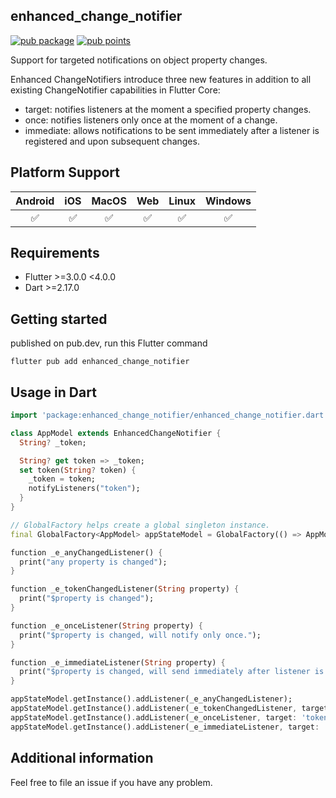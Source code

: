 
## enhanced_change_notifier
[![pub package](https://img.shields.io/pub/v/enhanced_change_notifier.svg)](https://pub.dev/packages/enhanced_change_notifier)
[![pub points](https://img.shields.io/pub/points/enhanced_change_notifier?color=2E8B57&label=pub%20points)](https://pub.dev/packages/enhanced_change_notifier/score)

Support for targeted notifications on object property changes.

Enhanced ChangeNotifiers introduce three new features in addition to all existing ChangeNotifier capabilities in Flutter Core:

- target: notifies listeners at the moment a specified property changes.
- once: notifies listeners only once at the moment of a change.
- immediate: allows notifications to be sent immediately after a listener is registered and upon subsequent changes.

## Platform Support

| Android | iOS | MacOS | Web | Linux | Windows |
| :-----: | :-: | :---: | :-: | :---: | :-----: |
|   ✅    | ✅  |  ✅   | ✅  |  ✅   |   ✅    |

## Requirements

- Flutter >=3.0.0 <4.0.0
- Dart >=2.17.0 

## Getting started
published on pub.dev, run this Flutter command
```shell
flutter pub add enhanced_change_notifier
```
## Usage in Dart
```dart
import 'package:enhanced_change_notifier/enhanced_change_notifier.dart';

class AppModel extends EnhancedChangeNotifier {
  String? _token;

  String? get token => _token;
  set token(String? token) {
    _token = token;
    notifyListeners("token");
  }
}

// GlobalFactory helps create a global singleton instance.
final GlobalFactory<AppModel> appStateModel = GlobalFactory(() => AppModel());

function _e_anyChangedListener() {
  print("any property is changed");
}

function _e_tokenChangedListener(String property) {
  print("$property is changed");
}

function _e_onceListener(String property) {
  print("$property is changed, will notify only once.");
}

function _e_immediateListener(String property) {
  print("$property is changed, will send immediately after listener is registered.");
}

appStateModel.getInstance().addListener(_e_anyChangedListener);
appStateModel.getInstance().addListener(_e_tokenChangedListener, target: 'token');
appStateModel.getInstance().addListener(_e_onceListener, target: 'token', once: true);
appStateModel.getInstance().addListener(_e_immediateListener, target: 'token', immediate: true);

```

## Additional information
Feel free to file an issue if you have any problem.
